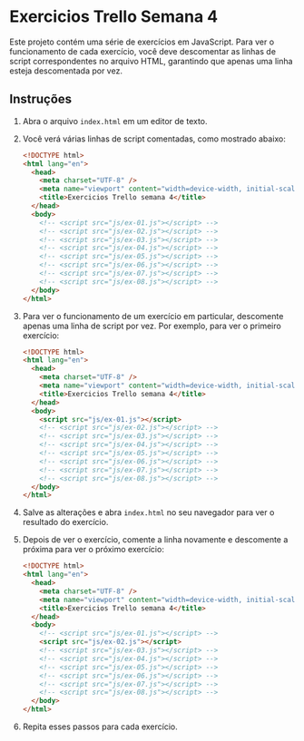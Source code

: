 # Exercicios Trello Semana 4

Este projeto contém uma série de exercícios em JavaScript. Para ver o funcionamento de cada exercício, você deve descomentar as linhas de script correspondentes no arquivo HTML, garantindo que apenas uma linha esteja descomentada por vez.

## Instruções

1. Abra o arquivo `index.html` em um editor de texto.
2. Você verá várias linhas de script comentadas, como mostrado abaixo:

   ```html
   <!DOCTYPE html>
   <html lang="en">
     <head>
       <meta charset="UTF-8" />
       <meta name="viewport" content="width=device-width, initial-scale=1.0" />
       <title>Exercicios Trello semana 4</title>
     </head>
     <body>
       <!-- <script src="js/ex-01.js"></script> -->
       <!-- <script src="js/ex-02.js"></script> -->
       <!-- <script src="js/ex-03.js"></script> -->
       <!-- <script src="js/ex-04.js"></script> -->
       <!-- <script src="js/ex-05.js"></script> -->
       <!-- <script src="js/ex-06.js"></script> -->
       <!-- <script src="js/ex-07.js"></script> -->
       <!-- <script src="js/ex-08.js"></script> -->
     </body>
   </html>
   ```

3. Para ver o funcionamento de um exercício em particular, descomente apenas uma linha de script por vez. Por exemplo, para ver o primeiro exercício:

   ```html
   <!DOCTYPE html>
   <html lang="en">
     <head>
       <meta charset="UTF-8" />
       <meta name="viewport" content="width=device-width, initial-scale=1.0" />
       <title>Exercicios Trello semana 4</title>
     </head>
     <body>
       <script src="js/ex-01.js"></script>
       <!-- <script src="js/ex-02.js"></script> -->
       <!-- <script src="js/ex-03.js"></script> -->
       <!-- <script src="js/ex-04.js"></script> -->
       <!-- <script src="js/ex-05.js"></script> -->
       <!-- <script src="js/ex-06.js"></script> -->
       <!-- <script src="js/ex-07.js"></script> -->
       <!-- <script src="js/ex-08.js"></script> -->
     </body>
   </html>
   ```

4. Salve as alterações e abra `index.html` no seu navegador para ver o resultado do exercício.
5. Depois de ver o exercício, comente a linha novamente e descomente a próxima para ver o próximo exercício:

   ```html
   <!DOCTYPE html>
   <html lang="en">
     <head>
       <meta charset="UTF-8" />
       <meta name="viewport" content="width=device-width, initial-scale=1.0" />
       <title>Exercicios Trello semana 4</title>
     </head>
     <body>
       <!-- <script src="js/ex-01.js"></script> -->
       <script src="js/ex-02.js"></script>
       <!-- <script src="js/ex-03.js"></script> -->
       <!-- <script src="js/ex-04.js"></script> -->
       <!-- <script src="js/ex-05.js"></script> -->
       <!-- <script src="js/ex-06.js"></script> -->
       <!-- <script src="js/ex-07.js"></script> -->
       <!-- <script src="js/ex-08.js"></script> -->
     </body>
   </html>
   ```

6. Repita esses passos para cada exercício.
